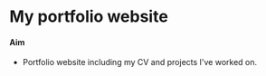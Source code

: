 # My portfolio website #

#### Aim
- Portfolio website including my CV and projects I've worked on.

